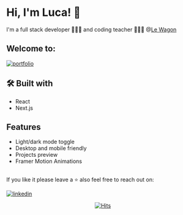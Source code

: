 
# Hi, I'm Luca! 👋
I'm a full stack developer 👨🏻‍💻 and coding teacher 👨🏻‍🏫 @<a href="https://www.lewagon.com/">Le Wagon</a>

## Welcome to:
[![portfolio](https://img.shields.io/badge/my_portfolio-000?style=for-the-badge&logo=ko-fi&logoColor=white)](https://www.lucadivittorio.com)



## 🛠 Built with
- React
- Next.js


## Features

- Light/dark mode toggle
- Desktop and mobile friendly
- Projects preview
- Framer Motion Animations


## 

If you like it please leave a ⭐️ also feel free to reach out on: 




[![linkedin](https://img.shields.io/badge/linkedin-0A66C2?style=for-the-badge&logo=linkedin&logoColor=white)](https://www.linkedin.com/in/di-vittorio/)

<p align="center"><a href="https://hits.sh/github.com/Luca-Divit/react-portfolio/"><img alt="Hits" src="https://hits.sh/github.com/Luca-Divit/react-portfolio.svg?style=plastic&label=Visitors&extraCount=143&color=007ec6"/></a></p>


